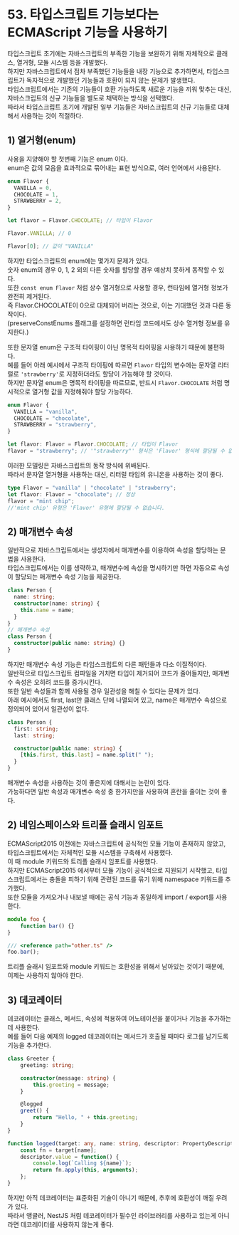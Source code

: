 # 53. 타입스크립트 기능보다는 ECMAScript 기능을 사용하기

타입스크립트 초기에는 자바스크립트의 부족한 기능을 보완하기 위해 자체적으로 클래스, 열거형, 모듈 시스템 등을 개발했다.  
하지만 자바스크립트에서 점차 부족했던 기능들을 내장 기능으로 추가하면서, 타입스크립트가 독자적으로 개발했던 기능들과 호환이 되지 않는 문제가 발생했다.  
타입스크립트에서는 기존의 기능들이 호환 가능하도록 새로운 기능을 끼워 맞추는 대신, 자바스크립트의 신규 기능들을 별도로 채택하는 방식을 선택했다.  
따라서 타입스크립트 초기에 개발된 일부 기능들은 자바스크립트의 신규 기능들로 대체해서 사용하는 것이 적절하다.

## 1) 열거형(enum)

사용을 지양해야 할 첫번째 기능은 enum 이다.  
enum은 값의 모음을 효과적으로 묶어내는 표현 방식으로, 여러 언어에서 사용된다.

```ts
enum Flavor {
  VANILLA = 0,
  CHOCOLATE = 1,
  STRAWBERRY = 2,
}

let flavor = Flavor.CHOCOLATE; // 타입이 Flavor

Flavor.VANILLA; // 0

Flavor[0]; // 값이 "VANILLA"
```

하지만 타입스크립트의 enum에는 몇가지 문제가 있다.  
숫자 enum의 경우 0, 1, 2 외의 다른 숫자를 할당할 경우 예상치 못하게 동작할 수 있다.  
또한 `const enum Flavor` 처럼 상수 열거형으로 사용할 경우, 런타임에 열거형 정보가 완전히 제거된다.  
즉 Flavor.CHOCOLATE이 0으로 대체되어 버리는 것으로, 이는 기대했던 것과 다른 동작이다.  
(preserveConstEnums 플래그를 설정하면 런타임 코드에서도 상수 열거형 정보를 유지한다.)

또한 문자열 enum은 구조적 타이핑이 아닌 명목적 타이핑을 사용하기 때문에 불편하다.  
예를 들어 아래 예시에서 구조적 타이핑에 따르면 `Flavor` 타입의 변수에는 문자열 리터럴로 `'strawberry'`로 지정하더라도 할당이 가능해야 할 것이다.  
하지만 문자열 enum은 명목적 타이핑을 따르므로, 반드시 `Flavor.CHOCOLATE` 처럼 명시적으로 열거형 값을 지정해줘야 할당 가능하다.

```ts
enum Flavor {
  VANILLA = "vanilla",
  CHOCOLATE = "chocolate",
  STRAWBERRY = "strawberry",
}

let flavor: Flavor = Flavor.CHOCOLATE; // 타입이 Flavor
flavor = "strawberry"; // '"strawberry"' 형식은 'Flavor' 형식에 할당될 수 없습니다.
```

이러한 모델링은 자바스크립트의 동작 방식에 위배된다.  
따라서 문자열 열거형을 사용하는 대신, 리터럴 타입의 유니온을 사용하는 것이 좋다.

```ts
type Flavor = "vanilla" | "chocolate" | "strawberry";
let flavor: Flavor = "chocolate"; // 정상
flavor = "mint chip";
//'mint chip' 유형은 'Flavor' 유형에 할당될 수 없습니다.
```

## 2) 매개변수 속성

일반적으로 자바스크립트에서는 생성자에서 매개변수를 이용하여 속성을 할당하는 문법을 사용한다.  
타입스크립트에서는 이를 생략하고, 매개변수에 속성을 명시하기만 하면 자동으로 속성이 할당되는 매개변수 속성 기능을 제공한다.

```ts
class Person {
  name: string;
  constructor(name: string) {
    this.name = name;
  }
}
// 매개변수 속성
class Person {
  constructor(public name: string) {}
}
```

하지만 매개변수 속성 기능은 타입스크립트의 다른 패턴들과 다소 이질적이다.  
일반적으로 타입스크립트 컴파일을 거치면 타입이 제거되어 코드가 줄어들지만, 매개변수 속성은 오히려 코드를 증가시킨다.  
또한 일반 속성들과 함께 사용될 경우 일관성을 해칠 수 있다는 문제가 있다.  
아래 예시에서도 first, last만 클래스 단에 나열되어 있고, name은 매개변수 속성으로 정의되어 있어서 일관성이 없다.

```ts
class Person {
  first: string;
  last: string;

  constructor(public name: string) {
    [this.first, this.last] = name.split(" ");
  }
}
```

매개변수 속성을 사용하는 것이 좋은지에 대해서는 논란이 있다.  
가능하다면 일반 속성과 매개변수 속성 중 한가지만을 사용하여 혼란을 줄이는 것이 좋다.

## 2) 네임스페이스와 트리플 슬래시 임포트

ECMAScript2015 이전에는 자바스크립트에 공식적인 모듈 기능이 존재하지 않았고, 타입스크립트에서는 자체적인 모듈 시스템을 구축해서 사용했다.  
이 때 module 키워드와 트리플 슬래시 임포트를 사용했다.  
하지만 ECMAScript2015 에서부터 모듈 기능이 공식적으로 지원되기 시작했고, 타입스크립트에서는 충돌을 피하기 위해 관련된 코드를 묶기 위해 namespace 키워드를 추가했다.  
또한 모듈을 가져오거나 내보낼 때에는 공식 기능과 동일하게 import / export를 사용한다.

```ts
module foo {
    function bar() {}
}

/// <reference path="other.ts" />
foo.bar();
```

트리플 슬래시 임포트와 module 키워드는 호환성을 위해서 남아있는 것이기 때문에, 이제는 사용하지 않아야 한다.

## 3) 데코레이터

데코레이터는 클래스, 메서드, 속성에 적용하여 어노테이션을 붙이거나 기능을 추가하는데 사용한다.  
예를 들어 다음 예제의 logged 데코레이터는 메서드가 호출될 때마다 로그를 남기도록 기능을 추가한다.

```ts
class Greeter {
    greeting: string;

    constructor(message: string) {
        this.greeting = message;
    }

    @logged
    greet() {
        return "Hello, " + this.greeting;
    }
}

function logged(target: any, name: string, descriptor: PropertyDescriptor) {
    const fn = target[name];
    descriptor.value = function() {
        console.log(`Calling ${name}`);
        return fn.apply(this, arguments);
    };
}
```

하지만 아직 데코레이터는 표준화된 기술이 아니기 때문에, 추후에 호환성이 깨질 우려가 있다.  
따라서 앵귤러, NestJS 처럼 데코레이터가 필수인 라이브러리를 사용하고 있는게 아니라면 데코레이터를 사용하지 않는게 좋다.

